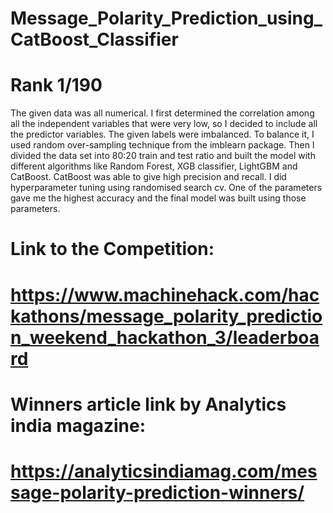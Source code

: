 # Message_Polarity_Prediction_using_CatBoost_Classifier
# Rank 1/190
The given data was all numerical. I first determined the correlation among all the independent variables that were very low, so I decided to include all the predictor variables. The given labels were imbalanced. To balance it, I used random over-sampling technique from the imblearn package. Then I divided the data set into 80:20 train and test ratio and built the model with different algorithms like Random Forest, XGB classifier, LightGBM and CatBoost. CatBoost was able to give high precision and recall. I did hyperparameter tuning using randomised search cv. One of the parameters gave me the highest accuracy and the final model was built using those parameters.
# Link to the Competition:
# https://www.machinehack.com/hackathons/message_polarity_prediction_weekend_hackathon_3/leaderboard
# Winners article link by Analytics india magazine:
# https://analyticsindiamag.com/message-polarity-prediction-winners/
